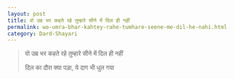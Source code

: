 ```yaml
---
layout: post
title: वो उम्र भर कहते रहे तुम्हारे सीने में दिल ही नहीं
permalink: wo-umra-bhar-kahtey-rahe-tumhare-seene-me-dil-he-nahi.html
category: Dard-Shayari
---
```

> वो उम्र भर कहते रहे तुम्हारे सीने में दिल ही नहीं
> 
> दिल का दौरा क्या पड़ा, ये दाग भी धुल गया
